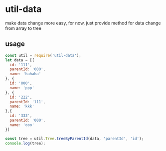 # util-data
make data change more easy, for now, just provide method for data change from array to tree

## usage
```javascript
const util = require('util-data');
let data = [{
  id: '111',
  parentId: '000',
  name: 'hahaha'
}, {
  id: '000',
  name: 'ppp'
}, {
  id: '222',
  parentId: '111',
  name: 'kkk'
},{
  id: '333',
  parentId: '000',
  name: 'ooo'
}]

const tree = util.Tree.treeByParentId(data, 'parentId', 'id');
console.log(tree);
```